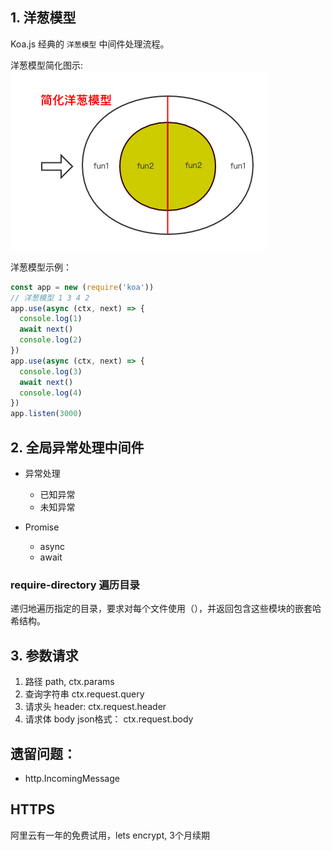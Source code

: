 ## 1. 洋葱模型

Koa.js 经典的 `洋葱模型` 中间件处理流程。

洋葱模型简化图示:
![洋葱模型图示](./onion-model.png)

洋葱模型示例：
```javascript
const app = new (require('koa'))
// 洋葱模型 1 3 4 2
app.use(async (ctx, next) => {
  console.log(1)
  await next()
  console.log(2)
})
app.use(async (ctx, next) => {
  console.log(3)
  await next()
  console.log(4)
})
app.listen(3000)
```


## 2. 全局异常处理中间件

- 异常处理
    - 已知异常
    - 未知异常
    
- Promise
    - async
    - await
    
### require-directory 遍历目录

递归地遍历指定的目录，要求对每个文件使用（），并返回包含这些模块的嵌套哈希结构。

## 3. 参数请求

1. 路径 path, ctx.params
2. 查询字符串 ctx.request.query
3. 请求头 header: ctx.request.header
4. 请求体 body json格式： ctx.request.body


## 遗留问题：
- http.IncomingMessage


## HTTPS 
阿里云有一年的免费试用，lets encrypt, 3个月续期